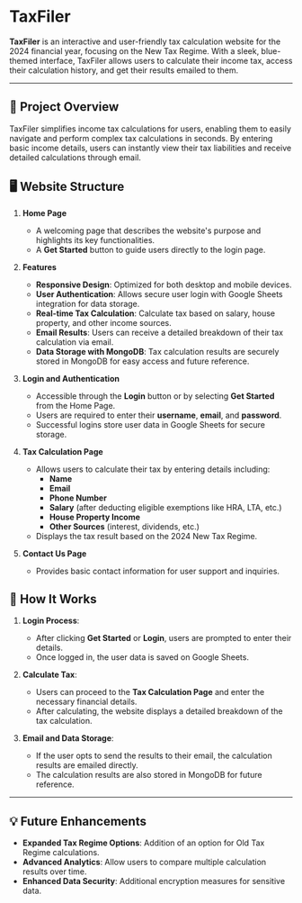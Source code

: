 
# TaxFiler

**TaxFiler** is an interactive and user-friendly tax calculation website for the 2024 financial year, focusing on the New Tax Regime. With a sleek, blue-themed interface, TaxFiler allows users to calculate their income tax, access their calculation history, and get their results emailed to them.

---

## 🚀 Project Overview

TaxFiler simplifies income tax calculations for users, enabling them to easily navigate and perform complex tax calculations in seconds. By entering basic income details, users can instantly view their tax liabilities and receive detailed calculations through email.

## 🖥️ Website Structure

1. **Home Page**  
   - A welcoming page that describes the website's purpose and highlights its key functionalities.
   - A **Get Started** button to guide users directly to the login page.

2. **Features**
   - **Responsive Design**: Optimized for both desktop and mobile devices.
   - **User Authentication**: Allows secure user login with Google Sheets integration for data storage.
   - **Real-time Tax Calculation**: Calculate tax based on salary, house property, and other income sources.
   - **Email Results**: Users can receive a detailed breakdown of their tax calculation via email.
   - **Data Storage with MongoDB**: Tax calculation results are securely stored in MongoDB for easy access and future reference.

3. **Login and Authentication**
   - Accessible through the **Login** button or by selecting **Get Started** from the Home Page.
   - Users are required to enter their **username**, **email**, and **password**.
   - Successful logins store user data in Google Sheets for secure storage.

4. **Tax Calculation Page**
   - Allows users to calculate their tax by entering details including:
     - **Name**
     - **Email**
     - **Phone Number**
     - **Salary** (after deducting eligible exemptions like HRA, LTA, etc.)
     - **House Property Income**
     - **Other Sources** (interest, dividends, etc.)
   - Displays the tax result based on the 2024 New Tax Regime.

5. **Contact Us Page**
   - Provides basic contact information for user support and inquiries.

## 🔑 How It Works

1. **Login Process**:
   - After clicking **Get Started** or **Login**, users are prompted to enter their details.
   - Once logged in, the user data is saved on Google Sheets.
  
2. **Calculate Tax**:
   - Users can proceed to the **Tax Calculation Page** and enter the necessary financial details.
   - After calculating, the website displays a detailed breakdown of the tax calculation.
  
3. **Email and Data Storage**:
   - If the user opts to send the results to their email, the calculation results are emailed directly.
   - The calculation results are also stored in MongoDB for future reference.

---

## 💡 Future Enhancements

- **Expanded Tax Regime Options**: Addition of an option for Old Tax Regime calculations.
- **Advanced Analytics**: Allow users to compare multiple calculation results over time.
- **Enhanced Data Security**: Additional encryption measures for sensitive data.


